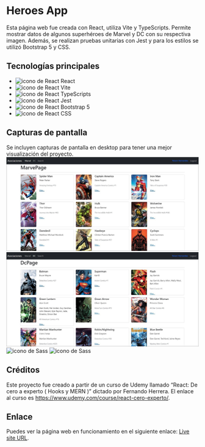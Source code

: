 # Heroes App
Esta página web fue creada con React, utiliza Vite y TypeScripts. Permite mostrar datos de algunos superhéroes de Marvel y DC con su respectiva imagen. Además, se realizan pruebas unitarias con Jest y para los estilos se utilizó Bootstrap 5 y CSS.

## Tecnologías principales
- ![icono de React](https://React.png) React  
- ![icono de React](https://React.png) Vite  
- ![icono de React](https://React.png) TypeScripts  
- ![icono de React](https://React.png) Jest  
- ![icono de React](https://React.png) Bootstrap 5  
- ![icono de React](https://React.png) CSS

## Capturas de pantalla
Se incluyen capturas de pantalla en desktop para tener una mejor visualización del proyecto.
![icono de Sass](./src/assets/screenshots/Desktop1.jpg)
![icono de Sass](./src/assets/screenshots/Desktop2.jpg)
![icono de Sass](./src/assets/screenshots/Mobile1.jpg)
![icono de Sass](./src/assets/screenshots/Mobile2.jpg)

## Créditos
Este proyecto fue creado a partir de un curso de Udemy llamado “React: De cero a experto ( Hooks y MERN )” dictado por Fernando Herrera. El enlace al curso es https://www.udemy.com/course/react-cero-experto/.

## Enlace
Puedes ver la página web en funcionamiento en el siguiente enlace: [Live site URL](https://todo-app-yha.netlify.app/).
